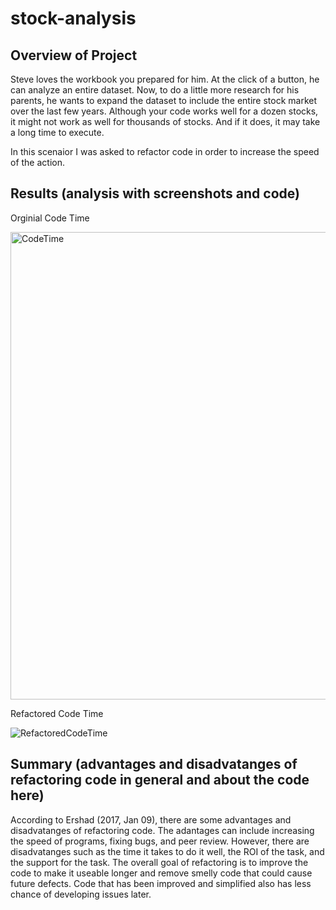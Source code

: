 # stock-analysis
## Overview of Project 
  Steve loves the workbook you prepared for him. At the click of a button, he can analyze an entire dataset. Now, to do a little more research for his parents, he wants to expand the dataset to include the entire stock market over the last few years. Although your code works well for a dozen stocks, it might not work as well for thousands of stocks. And if it does, it may take a long time to execute.

  In this scenaior I was asked to refactor code in order to increase the speed of the action. 

## Results (analysis with screenshots and code)
Orginial Code Time 

<img width="748" alt="CodeTime" src="https://user-images.githubusercontent.com/115559111/202329011-588fb539-7e8c-4177-9857-fe672d685330.PNG">

Refactored Code Time

![RefactoredCodeTime](https://user-images.githubusercontent.com/115559111/202329066-dbf891e0-2944-4f2c-968d-9a0630f43bb8.png)

## Summary (advantages and disadvatanges of refactoring code in general and about the code here)
  According to Ershad (2017, Jan 09), there are some advantages and disadvatanges of refactoring code. The adantages can include increasing the speed of programs, fixing bugs, and peer review. However, there are disadvatanges such as the time it takes to do it well, the ROI of the task, and the support for the task. The overall goal of refactoring is to improve the code to make it useable longer and remove smelly code that could cause future defects. Code that has been improved and simplified also has less chance of developing issues later. 
  
